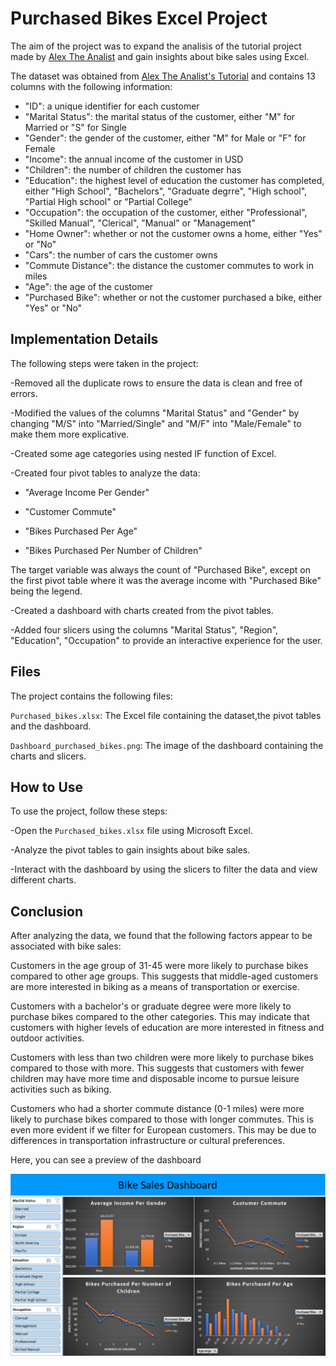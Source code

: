 # Purchased Bikes Excel Project 

The aim of the project was to expand the analisis of the tutorial project made by [Alex The Analist](https://www.youtube.com/watch?v=opJgMj1IUrc&list=PLUaB-1hjhk8FE_XZ87vPPSfHqb6OcM0cF&index=28) and gain insights about bike sales using Excel.

The dataset was obtained from [Alex The Analist's Tutorial](https://github.com/AlexTheAnalyst/Excel-Tutorial/blob/main/Excel%20Project%20Dataset.xlsx) and contains 13 columns with the following information:

- "ID": a unique identifier for each customer
- "Marital Status": the marital status of the customer, either "M" for Married or "S" for Single
- "Gender": the gender of the customer, either "M" for Male or "F" for Female
- "Income": the annual income of the customer in USD
- "Children": the number of children the customer has
- "Education": the highest level of education the customer has completed, either "High School", "Bachelors", "Graduate degrre", "High school", "Partial High school" or "Partial College"
- "Occupation": the occupation of the customer, either "Professional", "Skilled Manual", "Clerical", "Manual" or "Management"
- "Home Owner": whether or not the customer owns a home, either "Yes" or "No"
- "Cars": the number of cars the customer owns
- "Commute Distance": the distance the customer commutes to work in miles
- "Age": the age of the customer
- "Purchased Bike": whether or not the customer purchased a bike, either "Yes" or "No"

## Implementation Details
The following steps were taken in the project:

-Removed all the duplicate rows to ensure the data is clean and free of errors.

-Modified the values of the columns "Marital Status" and "Gender" by changing "M/S" into "Married/Single" and "M/F" into "Male/Female" to make them more explicative.

-Created some age categories using nested IF function of Excel.

-Created four pivot tables to analyze the data:

- "Average Income Per Gender"

- "Customer Commute"

- "Bikes Purchased Per Age"

- "Bikes Purchased Per Number of Children"
        
The target variable was always the count of "Purchased Bike", except on the first pivot table where it was the average income with "Purchased Bike" being the legend.
    
-Created a dashboard with charts created from the pivot tables.
    
-Added four slicers using the columns "Marital Status", "Region", "Education", "Occupation" to provide an interactive experience for the user.

## Files

The project contains the following files:

`Purchased_bikes.xlsx`: The Excel file containing the dataset,the pivot tables and the dashboard.

`Dashboard_purchased_bikes.png`: The image of the dashboard containing the charts and slicers.

## How to Use

To use the project, follow these steps:

-Open the `Purchased_bikes.xlsx` file using Microsoft Excel.

-Analyze the pivot tables to gain insights about bike sales.

-Interact with the dashboard by using the slicers to filter the data and view different charts.

## Conclusion

After analyzing the data, we found that the following factors appear to be associated with bike sales:

Customers in the age group of 31-45 were more likely to purchase bikes compared to other age groups. This suggests that middle-aged customers are more interested in biking as a means of transportation or exercise. 

Customers with a bachelor's or graduate degree were more likely to purchase bikes compared to the other categories. This may indicate that customers with higher levels of education are more interested in fitness and outdoor activities. 

Customers with less than two children were more likely to purchase bikes compared to those with more. This suggests that customers with fewer children may have more time and disposable income to pursue leisure activities such as biking. 

Customers who had a shorter commute distance (0-1 miles) were more likely to purchase bikes compared to those with longer commutes. This is even more evident if we filter for European customers. This may be due to differences in transportation infrastructure or cultural preferences.

Here, you can see a preview of the dashboard

![d](Dashboard_Purchased_bike.png)

